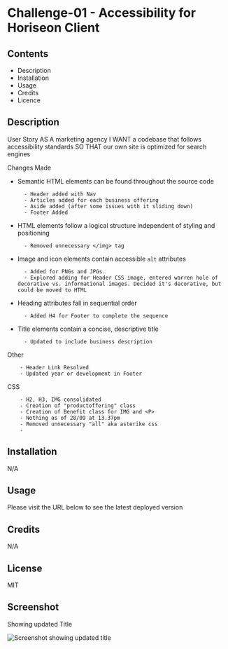 
# Challenge-01 - Accessibility for Horiseon Client 


## Contents
 - Description
 - Installation
 - Usage
 - Credits
 - Licence


## Description 

User Story 
AS A marketing agency 
I WANT a codebase that follows accessibility standards 
SO THAT our own site is optimized for search engines

Changes Made 

* Semantic HTML elements can be found throughout the source code

        - Header added with Nav 
        - Articles added for each business offering 
        - Aside added (after some issues with it sliding down)
        - Footer Added 


* HTML elements follow a logical structure independent of styling and positioning

        - Removed unnecessary </img> tag

* Image and icon elements contain accessible `alt` attributes

        - Added for PNGs and JPGs. 
        - Explored adding for Header CSS image, entered warren hole of decorative vs. informational images. Decided it's decorative, but could be moved to HTML

* Heading attributes fall in sequential order

        - Added H4 for Footer to complete the sequence

* Title elements contain a concise, descriptive title

        - Updated to include business description 


Other

        - Header Link Resolved
        - Updated year or development in Footer


CSS

        - H2, H3, IMG consolidated 
        - Creation of "productoffering" class 
        - Creation of Benefit class for IMG and <P>
        - Nothing as of 28/09 at 13.37pm
        - Removed unnecessary "all" aka asterike css 
        - 


## Installation

N/A

## Usage

Please visit the URL below to see the latest deployed version

## Credits

N/A

## License 

MIT

## Screenshot 

Showing updated Title 

![Screenshot showing updated title](<Screenshot Showing New Title.png>)


